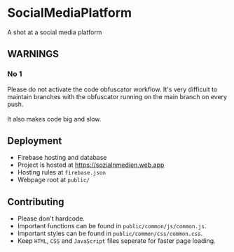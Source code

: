 # SocialMediaPlatform
A shot at a social media platform

## WARNINGS

### No 1
Please do not activate the code obfuscator workflow.
It's very difficult to maintain branches with the obfuscator
running on the main branch on every push.
<br><br>
It also makes code big and slow.

<!--
### No 1
Do NOT make changes directly to `MAIN` or `PUBLISH`.
Create a seperate branch named after you from `PUBLISH`
for youself.

### No 2
DO NOT MERGE `MAIN` INTO `PUBLISH` or any other branch.
Otherwise all javascript codes will be obfuscated
(made un-readable and un-debuggable) and lost.

- NOTE that javascript codes in `MAIN` are obfuscated automatically.

```
  DO    [main]    ← [publish]
  DON'T [publish] ← [main]
```

### No 3
Do NOT delete `PUBLISH` after merging it into `MAIN`.

- NOTE that `PUBLISH` contains code that is healthy, working
and un-obfuscated.

### No 4
Try NOT to merge `PUBLISH` into other branches.
To update your branch, delete your branch and
re-branch it from `PUBLISH`.

### No 5
No branch other than `PUBLISH` should be MERGED to `MAIN`
```
  DO    [main] ← [publish]
  DON'T [main] ← [others]
```

### No 6
Every other branch, once ready, should be merged to `PUBLISH`,
tested, and then merged to `MAIN`.
-->

## Deployment
- Firebase hosting and database
- Project is hosted at https://sozialnmedien.web.app
- Hosting rules at `firebase.json`
- Webpage root at `public/`

## Contributing
- Please don't hardcode.
- Important functions can be found in `public/common/js/common.js`.
- Important styles can be found in `public/common/css/common.css`.
- Keep `HTML`, `CSS` and `JavaScript` files seperate for faster page loading.

